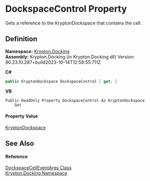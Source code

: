 # DockspaceControl Property


Gets a reference to the KryptonDockspace that contains the cell.



## Definition
**Namespace:** <a href="98399376-cf41-9454-4b4d-4fab2ca20bc7.md">Krypton.Docking</a>  
**Assembly:** Krypton.Docking (in Krypton.Docking.dll) Version: 80.23.10.287+build2023-10-14T12:58:55:711Z

**C#**
``` C#
public KryptonDockspace DockspaceControl { get; }
```
**VB**
``` VB
Public ReadOnly Property DockspaceControl As KryptonDockspace
	Get
```



#### Property Value
<a href="71f2489e-9ab7-0986-4de2-44ff6eea0b75.md">KryptonDockspace</a>

## See Also


#### Reference
<a href="4ee0a76b-716c-729d-a77e-73fd56bb4b07.md">DockspaceCellEventArgs Class</a>  
<a href="98399376-cf41-9454-4b4d-4fab2ca20bc7.md">Krypton.Docking Namespace</a>  
